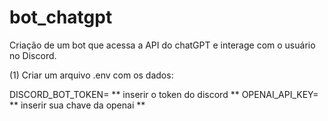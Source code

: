 # bot_chatgpt
Criação de um bot que acessa a API do chatGPT e interage com o usuário no Discord.

(1) Criar um arquivo .env com os dados:

DISCORD_BOT_TOKEN= ** inserir o token do discord **
OPENAI_API_KEY= ** inserir sua chave da openai ** 
